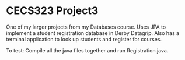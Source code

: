 # CECS323 Project3
One of my larger projects from my Databases course. Uses JPA to implement a student registration database in Derby Datagrip. Also has a terminal application to look up students and register for courses.

To test:
Compile all the java files together and run Registration.java.

